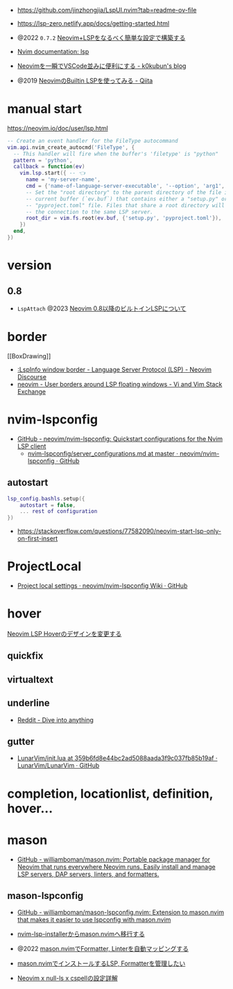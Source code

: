 - https://github.com/jinzhongjia/LspUI.nvim?tab=readme-ov-file

- https://lsp-zero.netlify.app/docs/getting-started.html

- @2022 `0.7.2` [Neovim+LSPをなるべく簡単な設定で構築する](https://zenn.dev/botamotch/articles/21073d78bc68bf)
- [Nvim documentation: lsp](https://neovim.io/doc/user/lsp.html)
- [Neovimを一瞬でVSCode並みに便利にする - k0kubun's blog](https://k0kubun.hatenablog.com/entry/neovim-lsp)
- @2019 [NeovimのBuiltin LSPを使ってみる - Qiita](https://qiita.com/slin/items/2b43925065de3b9a6d3b)

# manual start

https://neovim.io/doc/user/lsp.html

```lua
-- Create an event handler for the FileType autocommand
vim.api.nvim_create_autocmd('FileType', {
  -- This handler will fire when the buffer's 'filetype' is "python"
  pattern = 'python',
  callback = function(ev)
    vim.lsp.start({ -- 👈
      name = 'my-server-name',
      cmd = {'name-of-language-server-executable', '--option', 'arg1', 'arg2'},
      -- Set the "root directory" to the parent directory of the file in the
      -- current buffer (`ev.buf`) that contains either a "setup.py" or a
      -- "pyproject.toml" file. Files that share a root directory will reuse
      -- the connection to the same LSP server.
      root_dir = vim.fs.root(ev.buf, {'setup.py', 'pyproject.toml'}),
    })
  end,
})
```

# version

## 0.8

- `LspAttach` @2023 [Neovim 0.8以降のビルトインLSPについて](https://zenn.dev/ryoppippi/articles/8aeedded34c914)

# border

[[BoxDrawing]]

- [:LspInfo window border - Language Server Protocol (LSP) - Neovim Discourse](https://neovim.discourse.group/t/lspinfo-window-border/1566)
- [neovim - User borders around LSP floating windows - Vi and Vim Stack Exchange](https://vi.stackexchange.com/questions/39074/user-borders-around-lsp-floating-windows)

# nvim-lspconfig

- [GitHub - neovim/nvim-lspconfig: Quickstart configurations for the Nvim LSP client](https://github.com/neovim/nvim-lspconfig)
  - [nvim-lspconfig/server_configurations.md at master · neovim/nvim-lspconfig · GitHub](https://github.com/neovim/nvim-lspconfig/blob/master/doc/server_configurations.md)

## autostart

```lua
lsp_config.bashls.setup({
    autostart = false,
    ... rest of configuration
})
```

- https://stackoverflow.com/questions/77582090/neovim-start-lsp-only-on-first-insert

# ProjectLocal

- [Project local settings · neovim/nvim-lspconfig Wiki · GitHub](https://github.com/neovim/nvim-lspconfig/wiki/Project-local-settings)

# hover

[Neovim LSP Hoverのデザインを変更する](https://zenn.dev/botamotch/scraps/4ce17ce1f311c9)

## quickfix

## virtualtext

## underline

- [Reddit - Dive into anything](https://www.reddit.com/r/neovim/comments/lciqhp/disable_annoying_underline_when_make_errors/)

## gutter

- [LunarVim/init.lua at 359b6fd8e44bc2ad5088aada3f9c037fb85b19af · LunarVim/LunarVim · GitHub](https://github.com/LunarVim/LunarVim/blob/359b6fd8e44bc2ad5088aada3f9c037fb85b19af/lua/lsp/init.lua#L2)

# completion, locationlist, definition, hover...

# mason

- [GitHub - williamboman/mason.nvim: Portable package manager for Neovim that runs everywhere Neovim runs. Easily install and manage LSP servers, DAP servers, linters, and formatters.](https://github.com/williamboman/mason.nvim)

## mason-lspconfig

- [GitHub - williamboman/mason-lspconfig.nvim: Extension to mason.nvim that makes it easier to use lspconfig with mason.nvim](https://github.com/williamboman/mason-lspconfig.nvim)

- [nvim-lsp-installerからmason.nvimへ移行する](https://zenn.dev/kawarimidoll/articles/367b78f7740e84)

- @2022 [mason.nvimでFormatter, Linterを自動マッピングする](https://zenn.dev/matcha1024/articles/1a972c6e161ad4)
- [mason.nvimでインストールするLSP, Formatterを管理したい](https://zenn.dev/sakikagr/scraps/a621c775c89b91)
- [Neovim x null-ls x cspellの設定詳解](https://zenn.dev/kawarimidoll/articles/ad35f3dc4a5009)
